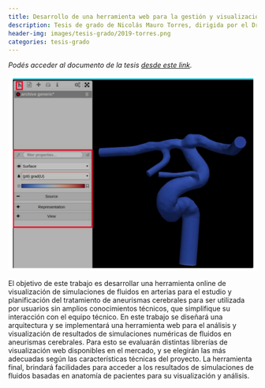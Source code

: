 ```yaml
---
title: Desarrollo de una herramienta web para la gestión y visualización de archivos 3D
description: Tesis de grado de Nicolás Mauro Torres, dirigida por el Dr. Ignacio Larrabide y el Ing. Nicolás Dazeo
header-img: images/tesis-grado/2019-torres.png
categories: tesis-grado
---
```

*Podés acceder al documento de la tesis [desde este link](https://www.ridaa.unicen.edu.ar/xmlui/bitstream/handle/123456789/2210/Trabajo%20Final%20-%20Mauro%20Torres%20-%20Con%20Correcciones.pdf?sequence=1&isAllowed=y).*


<div class="image-post-container">
    <img src="/images/tesis-grado/2019-torres.png"/>
</div>

El objetivo de este trabajo es desarrollar una herramienta online de visualización de simulaciones de fluidos en arterias para el estudio y planificación del tratamiento de aneurismas cerebrales para ser utilizada por usuarios sin amplios conocimientos técnicos, que simplifique su interacción con el equipo técnico. En este trabajo se diseñará una arquitectura y se implementará una herramienta web para el análisis y visualización de resultados de simulaciones numéricas de fluidos en aneurismas cerebrales. Para esto se evaluarán distintas librerías de visualización web disponibles en el mercado, y se elegirán las más adecuadas según las características técnicas del proyecto. La herramienta final, brindará facilidades para acceder a los resultados de simulaciones de fluidos basadas en anatomía de pacientes para su visualización y análisis.
